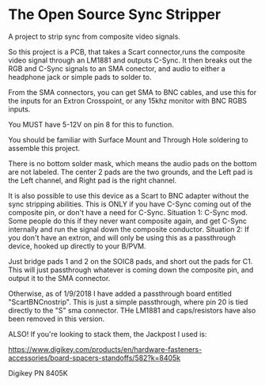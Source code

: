 # The Open Source Sync Stripper
A project to strip sync from composite video signals.

So this project is a PCB, that takes a Scart connector,runs the composite video signal through an LM1881 and outputs C-Sync. It then breaks out the RGB and C-Sync signals to an SMA conector, and audio to either a headphone jack or simple pads to solder to.

From the SMA connectors, you can get SMA to BNC cables, and use this for the inputs for an Extron Crosspoint, or any 15khz monitor with BNC RGBS inputs.

You MUST have 5-12V on pin 8 for this to function.

You should be familiar with Surface Mount and Through Hole soldering to assemble this project.

There is no bottom solder mask, which means the audio pads on the bottom are not labeled. The center 2 pads are the two grounds, and the Left pad is the Left channel, and Right pad is the right channel.

It is also possible to use this device as a Scart to BNC adapter without the sync stripping abilities. This is ONLY if you have C-Sync coming out of the composite pin, or don't have a need for C-Sync. 
Situation 1: C-Sync mod. Some people do this if they never want composite again, and get C-Sync internally and run the signal down the composite conductor. 
Situation 2: If you don't have an extron, and will only be using this as a passthrough device, hooked up directly to your B/PVM.

Just bridge pads 1 and 2 on the SOIC8 pads, and short out the pads for C1. This will just passthrough whatever is coming down the composite pin, and output it to the SMA connector.

Otherwise, as of 1/9/2018 I have added a passthrough board entitled "ScartBNCnostrip". This is just a simple passthrough, where pin 20 is tied directly to the "S" sma connector. THe LM1881 and caps/resistors have also been removed in this version.


ALSO! If you're looking to stack them, the Jackpost I used is:

https://www.digikey.com/products/en/hardware-fasteners-accessories/board-spacers-standoffs/582?k=8405k

Digikey PN 8405K

